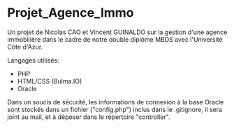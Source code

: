 # Projet_Agence_Immo

Un projet de Nicolas CAO et Vincent GUINALDO sur la gestion d'une agence immobilière 
dans le cadre de notre double diplôme MBDS avec l'Université Côte d'Azur.

Langages utilisés:
- PHP
- HTML/CSS (Bulma.IO)
- Oracle

Dans un soucis de sécurité, les informations de connexion à la base Oracle sont stockés dans un 
fichier ("config.php") inclus dans le .gitignore, il sera joint au mail, et à déposer dans le répertoire "controller".